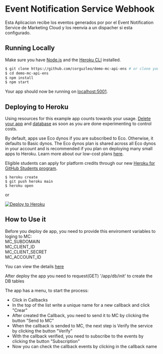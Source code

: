 # Event Notification Service Webhook

Esta Aplicacion recibe los eventos generados por por el Event Notification Service de Marketing Cloud y los reenvia a un dispacher si esta configurado.

## Running Locally

Make sure you have [Node.js](http://nodejs.org/) and the [Heroku CLI](https://cli.heroku.com/) installed.

```sh
$ git clone https://github.com/corguzleo/demo-mc-api-ens # or clone your own fork
$ cd demo-mc-api-ens
$ npm install
$ npm start
```

Your app should now be running on [localhost:5001](http://localhost:5001/).

## Deploying to Heroku

Using resources for this example app counts towards your usage. [Delete your app](https://devcenter.heroku.com/articles/heroku-cli-commands#heroku-apps-destroy) and [database](https://devcenter.heroku.com/articles/heroku-postgresql#removing-the-add-on) as soon as you are done experimenting to control costs.

By default, apps use Eco dynos if you are subscribed to Eco. Otherwise, it defaults to Basic dynos. The Eco dynos plan is shared across all Eco dynos in your account and is recommended if you plan on deploying many small apps to Heroku. Learn more about our low-cost plans [here](https://blog.heroku.com/new-low-cost-plans).

Eligible students can apply for platform credits through our new [Heroku for GitHub Students program](https://blog.heroku.com/github-student-developer-program).

```
$ heroku create
$ git push heroku main
$ heroku open
```
or

[![Deploy to Heroku](https://www.herokucdn.com/deploy/button.svg)](https://heroku.com/deploy)

## How to Use it

Before you deploy de app, you need to provide this enviroment variables to loging to MC:<br>
MC_SUBDOMAIN<br>
MC_CLIENT_ID<br>
MC_CLIENT_SECRET<br>
MC_ACCOUNT_ID<br>

You can view the details [here](https://developer.salesforce.com/docs/marketing/marketing-cloud/guide/ens-get-started.html)

After deploy the app you need to request(GET) '/app/db/init' to create the DB tables

The app has a menu, to start the process: 
- Click in Callbacks
- In the top of the list write a unique name for a new callback and click "Crear"
- After created the Callback, you need to send it to MC by clicking the button "Send to MC"
- When the callback is sended to MC, the next step is Verify the service by clicking the button "Verify"
- With the callback verified, you need to subscribe to the events by clicking the button "Subscription"
- Now you can check the callback events by clicking in the callback name

